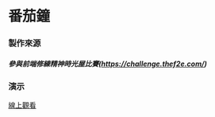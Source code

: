 # 番茄鐘
### 製作來源
##### 參與前端修練精神時光屋比賽(https://challenge.thef2e.com/)
### 演示
[線上觀看](https://virtools.github.io/POMODORO/)
